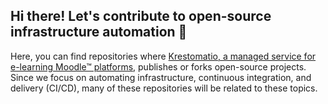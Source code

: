 Hi there! Let's contribute to open-source infrastructure automation 👋
---
Here, you can find repositories where [Krestomatio, a managed service for e-learning Moodle™ platforms](https://krestomatio.com/), publishes or forks open-source projects. Since we focus on automating infrastructure, continuous integration, and delivery (CI/CD), many of these repositories will be related to these topics.
